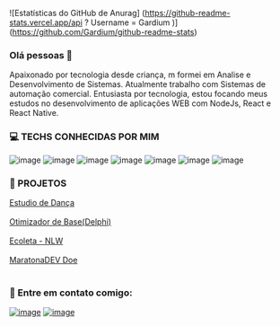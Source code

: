 ![Estatísticas do GitHub de Anurag] (https://github-readme-stats.vercel.app/api ? Username = Gardium )] (https://github.com/Gardium/github-readme-stats)


### Olá pessoas 👋


Apaixonado por tecnologia desde criança, m formei em Analise e Desenvolvimento de Sistemas. Atualmente trabalho com Sistemas de automação comercial.
Entusiasta por tecnologia, estou focando meus estudos no desenvolvimento de aplicações WEB com NodeJs, React e React Native.


  


### 💻 TECHS CONHECIDAS POR MIM

![image](https://img.shields.io/badge/HTML-239120?style=for-the-badge&logo=html5&logoColor=white)
![image](https://img.shields.io/badge/CSS-239120?&style=for-the-badge&logo=css3&logoColor=white) 
![image](https://img.shields.io/badge/JavaScript-F7DF1E?style=for-the-badge&logo=javascript&logoColor=black) 
![image](https://img.shields.io/badge/MySQL-00000F?style=for-the-badge&logo=mysql&logoColor=white) 
![image](https://img.shields.io/badge/Node.js-43853D?style=for-the-badge&logo=node.js&logoColor=white) 
![image](https://img.shields.io/badge/React-20232A?style=for-the-badge&logo=react&logoColor=61DAFB) 
![image](https://img.shields.io/badge/React_Native-20232A?style=for-the-badge&logo=react&logoColor=61DAFB) 



    
### 🚀 PROJETOS
  [Estudio de Dança](https://github.com/Gardium/Estudio-de-danca) <br/><br/>
  [Otimizador de Base(Delphi)](https://github.com/Gardium/Otimizador_De_Bases_BeD_Sistemas)<br/><br/>
  [Ecoleta - NLW](https://github.com/Gardium/Nlw-Ecoleta)<br/><br/>
  [MaratonaDEV Doe](https://github.com/Gardium/MaratonaDEV-DOE)<br/><br/>


### 📧 Entre em contato comigo:
[![image](https://img.shields.io/badge/LinkedIn-0077B5?style=for-the-badge&logo=linkedin&logoColor=white)](https://www.linkedin.com/in/edgard-araujo-3a6950151/) [![image](https://img.shields.io/badge/edgard.araujo.96@gmail.com-D14836?style=for-the-badge&logo=gmail&logoColor=white)](mailto:edgard.araujo.96@gmail.com)


